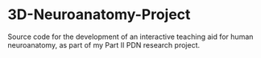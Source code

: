 # 3D-Neuroanatomy-Project
Source code for the development of an interactive teaching aid for human neuroanatomy, as part of my Part II PDN research project. 
